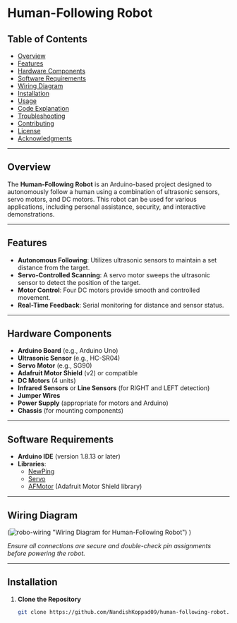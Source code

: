 # Human-Following Robot

## Table of Contents
- [Overview](#overview)
- [Features](#features)
- [Hardware Components](#hardware-components)
- [Software Requirements](#software-requirements)
- [Wiring Diagram](#wiring-diagram)
- [Installation](#installation)
- [Usage](#usage)
- [Code Explanation](#code-explanation)
- [Troubleshooting](#troubleshooting)
- [Contributing](#contributing)
- [License](#license)
- [Acknowledgments](#acknowledgments)

---

## Overview

The **Human-Following Robot** is an Arduino-based project designed to autonomously follow a human using a combination of ultrasonic sensors, servo motors, and DC motors. This robot can be used for various applications, including personal assistance, security, and interactive demonstrations.

---

## Features

- **Autonomous Following**: Utilizes ultrasonic sensors to maintain a set distance from the target.
- **Servo-Controlled Scanning**: A servo motor sweeps the ultrasonic sensor to detect the position of the target.
- **Motor Control**: Four DC motors provide smooth and controlled movement.
- **Real-Time Feedback**: Serial monitoring for distance and sensor status.

---

## Hardware Components

- **Arduino Board** (e.g., Arduino Uno)
- **Ultrasonic Sensor** (e.g., HC-SR04)
- **Servo Motor** (e.g., SG90)
- **Adafruit Motor Shield** (v2) or compatible
- **DC Motors** (4 units)
- **Infrared Sensors** or **Line Sensors** (for RIGHT and LEFT detection)
- **Jumper Wires**
- **Power Supply** (appropriate for motors and Arduino)
- **Chassis** (for mounting components)

---

## Software Requirements

- **Arduino IDE** (version 1.8.13 or later)
- **Libraries**:
  - [NewPing](https://bitbucket.org/teckel12/arduino-new-ping/downloads/)
  - [Servo](https://www.arduino.cc/en/Reference/Servo)
  - [AFMotor](https://github.com/adafruit/Adafruit_Motor_Shield_V2_Library) (Adafruit Motor Shield library)

---

## Wiring Diagram

(![robo-wiring](https://github.com/user-attachments/assets/17daeea6-137d-4927-a328-b1e7fe1b75c7)
"Wiring Diagram for Human-Following Robot")
)

*Ensure all connections are secure and double-check pin assignments before powering the robot.*

---

## Installation

1. **Clone the Repository**
   ```bash
   git clone https://github.com/NandishKoppad09/human-following-robot.git
